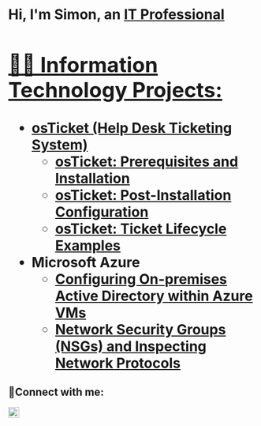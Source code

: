 <h1>Hi, I'm Simon, an <a href="https://www.linkedin.com/in/simon-lieu-b54a39159">IT Professional

<h2>👨‍💻 Information Technology Projects:</h2>

- <b>osTicket (Help Desk Ticketing System)</b>
  - [osTicket: Prerequisites and Installation](https://github.com/simonlieu18/osticket-prereqs)
  - [osTicket: Post-Installation Configuration](url)
  - [osTicket: Ticket Lifecycle Examples](url)
- <b>Microsoft Azure</b>
  - [Configuring On-premises Active Directory within Azure VMs](url)
  - [Network Security Groups (NSGs) and Inspecting Network Protocols](url)

<h2>🤳Connect with me:</h2>

[<img align="left" alt="Josh | LinkedIn" width="22px" src="https://cdn.jsdelivr.net/npm/simple-icons@v3/icons/linkedin.svg" />][linkedin]

[linkedin]: https://www.linkedin.com/in/simon-lieu-b54a39159
